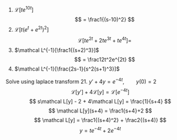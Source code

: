1. $\mathcal L[te^{10t}]$
$$ = \frac1{(s-10)^2} $$
5. $\mathcal L[t(e^t + e^{2t})^2]$
$$ \mathcal L[te^{2t}+2te^{3t} + te^{4t}] =  $$
11. $\mathcal L^{-1}[\frac1{(s+2)^3}]$
$$ = \frac12t^2e^{2t} $$
19. $\mathcal L^{-1}[\frac{2s-1}{s^2(s+1)^3}]$

Solve using laplace transform
21. $y' + 4y = e^{-4t}, \qquad y(0) = 2$
$$ \mathcal L[y'] + 4\mathcal L[y] = \mathcal L[e^{-4t}] $$
$$ s\mathcal L[y] - 2 + 4\mathcal L[y] = \frac{1}{s+4} $$
$$ \mathcal L[y](s+4) = \frac1{s+4}+2 $$
$$ \mathcal L[y] = \frac1{(s+4)^2} + \frac2{(s+4)} $$
$$ y = te^{-4t} + 2e^{-4t} $$

